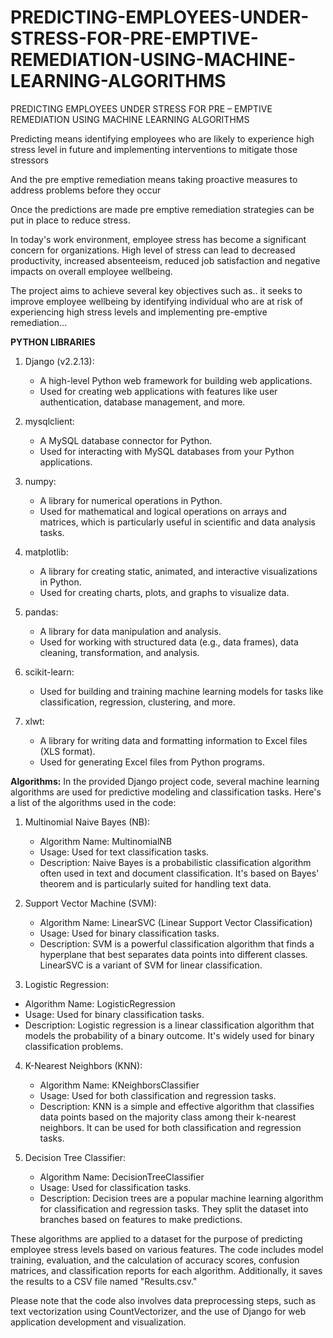 # PREDICTING-EMPLOYEES-UNDER-STRESS-FOR-PRE-EMPTIVE-REMEDIATION-USING-MACHINE-LEARNING-ALGORITHMS
PREDICTING EMPLOYEES UNDER STRESS FOR PRE – EMPTIVE REMEDIATION USING MACHINE LEARNING  ALGORITHMS


Predicting means identifying employees who are likely to experience high stress level in future and implementing interventions to mitigate those stressors

And the pre emptive remediation means taking proactive measures to address problems before they occur

Once the predictions are made pre emptive remediation strategies can be put in place to reduce stress.

In today's work environment, employee stress has become a significant concern for organizations. High level of stress can lead to decreased productivity, increased absenteeism, reduced job satisfaction and negative impacts on overall employee wellbeing. 

The project aims to achieve several key objectives such as.. it seeks to improve employee wellbeing by identifying individual who are at risk of experiencing high stress levels and implementing pre-emptive remediation...


**PYTHON LIBRARIES**
1. Django (v2.2.13):
   - A high-level Python web framework for building web applications.
   - Used for creating web applications with features like user authentication, database management, and more.

2. mysqlclient:
   - A MySQL database connector for Python.
   - Used for interacting with MySQL databases from your Python applications.

3. numpy:
   - A library for numerical operations in Python.
   - Used for mathematical and logical operations on arrays and matrices, which is particularly useful in scientific and data analysis tasks.

4. matplotlib:
   - A library for creating static, animated, and interactive visualizations in Python.
   - Used for creating charts, plots, and graphs to visualize data.

5. pandas:
   - A library for data manipulation and analysis.
   - Used for working with structured data (e.g., data frames), data cleaning, transformation, and analysis.

6. scikit-learn:
   - Used for building and training machine learning models for tasks like classification, regression, clustering, and more.

7. xlwt:
   - A library for writing data and formatting information to Excel files (XLS format).
   - Used for generating Excel files from Python programs.

**Algorithms:**
In the provided Django project code, several machine learning algorithms are used for predictive modeling and classification tasks. Here's a list of the algorithms used in the code:

1. Multinomial Naive Bayes (NB):
   - Algorithm Name: MultinomialNB
   - Usage: Used for text classification tasks.
   - Description: Naive Bayes is a probabilistic classification algorithm often used in text and document classification. It's based on Bayes' theorem and is particularly suited for handling text data.

2. Support Vector Machine (SVM):
   - Algorithm Name: LinearSVC (Linear Support Vector Classification)
   - Usage: Used for binary classification tasks.
   - Description: SVM is a powerful classification algorithm that finds a hyperplane that best separates data points into different classes. LinearSVC is a variant of SVM for linear classification.

3.  Logistic Regression:
   - Algorithm Name: LogisticRegression
   - Usage: Used for binary classification tasks.
   - Description: Logistic regression is a linear classification algorithm that models the probability of a binary outcome. It's widely used for binary classification problems.

4. K-Nearest Neighbors (KNN):
   - Algorithm Name: KNeighborsClassifier
   - Usage: Used for both classification and regression tasks.
   - Description: KNN is a simple and effective algorithm that classifies data points based on the majority class among their k-nearest neighbors. It can be used for both classification and regression tasks.

5. Decision Tree Classifier:
   - Algorithm Name: DecisionTreeClassifier
   - Usage: Used for classification tasks.
   - Description: Decision trees are a popular machine learning algorithm for classification and regression tasks. They split the dataset into branches based on features to make predictions.

These algorithms are applied to a dataset for the purpose of predicting employee stress levels based on various features. The code includes model training, evaluation, and the calculation of accuracy scores, confusion matrices, and classification reports for each algorithm. Additionally, it saves the results to a CSV file named "Results.csv."

Please note that the code also involves data preprocessing steps, such as text vectorization using CountVectorizer, and the use of Django for web application development and visualization.

